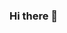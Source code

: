 ### Hi there 👋

<!--
**Gemoth/Gemoth** is a ✨ _special_ ✨ repository because its `README.md` (this file) appears on your GitHub profile.

Here are some ideas to get you started:

- 🔭 I’m currently working on NodeJS shopping cart
- 🌱 I’m currently learning React
- 👯 I’m looking to collaborate on open source project

-->
